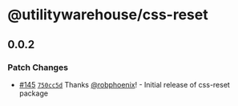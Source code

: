 # @utilitywarehouse/css-reset

## 0.0.2

### Patch Changes

- [#145](https://github.com/utilitywarehouse/design-systems/pull/145) [`750cc5d`](https://github.com/utilitywarehouse/design-systems/commit/750cc5db36db17afa6f06650729f5cde68cbc158) Thanks [@robphoenix](https://github.com/robphoenix)! - Initial release of css-reset package
